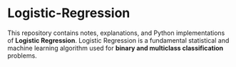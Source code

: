 # Logistic-Regression
This repository contains notes, explanations, and Python implementations of **Logistic Regression**.   Logistic Regression is a fundamental statistical and machine learning algorithm used for **binary and multiclass classification** problems.  
